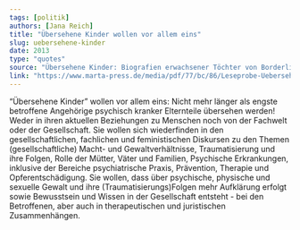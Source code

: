 ```yaml
---
tags: [politik]
authors: [Jana Reich]
title: "Übersehene Kinder wollen vor allem eins"
slug: uebersehene-kinder
date: 2013
type: "quotes"
source: "Übersehene Kinder: Biografien erwachsener Töchter von Borderline-Müttern"
link: "https://www.marta-press.de/media/pdf/77/bc/86/Leseprobe-Uebersehene-Kinder.pdf"
---
```


“Übersehene Kinder” wollen vor allem eins: Nicht mehr länger als engste betroffene Angehörige psychisch kranker Elternteile übersehen werden! Weder in ihren aktuellen Beziehungen zu Menschen noch von der Fachwelt oder der Gesellschaft. Sie wollen sich wiederfinden in den gesellschaftlichen, fachlichen und feministischen Diskursen zu den Themen (gesellschaftliche) Macht- und Gewaltverhältnisse, Traumatisierung und ihre Folgen, Rolle der Mütter, Väter und Familien, Psychische Erkrankungen, inklusive der Bereiche psychiatrische Praxis, Prävention, Therapie und Opferentschädigung. Sie wollen, dass über psychische, physische und sexuelle Gewalt und ihre (Traumatisierungs)Folgen mehr Aufklärung erfolgt sowie Bewusstsein und Wissen in der Gesellschaft entsteht - bei den Betroffenen, aber auch in therapeutischen und juristischen Zusammenhängen.